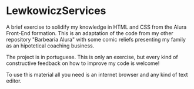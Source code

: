 # LewkowiczServices
A brief exercise to solidify my knowledge in HTML and CSS from the Alura Front-End formation. This is an adaptation of the code from my other repository "Barbearia Alura" with some comic reliefs presenting my family as an hipotetical coaching business. 

The project is in portuguese. This is only an exercise, but every kind of constructive feedback on how to improve my code is welcome!

To use this material all you need is an internet browser and any kind of text editor.
